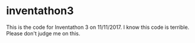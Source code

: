 # inventathon3
This is the code for Inventathon 3 on 11/11/2017. I know this code is terrible. Please don't judge me on this.
